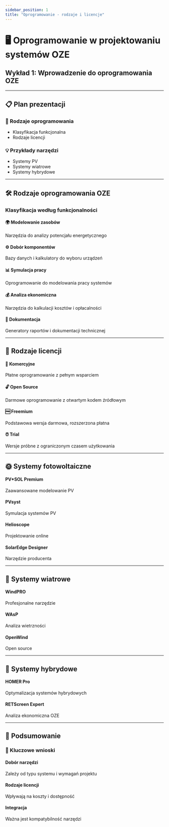 ```yaml
---
sidebar_position: 1
title: "Oprogramowanie - rodzaje i licencje"
---
```


# 🖥️ Oprogramowanie w projektowaniu systemów OZE

<div style={{textAlign: 'center', marginBottom: '2rem'}}>
  <h2 style={{color: '#2563eb', fontSize: '1.5rem', fontWeight: '600'}}>
    Wykład 1: Wprowadzenie do oprogramowania OZE
  </h2>
</div>

---

## 📋 Plan prezentacji

<div style={{display: 'grid', gridTemplateColumns: 'repeat(auto-fit, minmax(300px, 1fr))', gap: '1rem', marginBottom: '2rem'}}>

<div style={{background: 'linear-gradient(135deg, #667eea 0%, #764ba2 100%)', padding: '1.5rem', borderRadius: '10px', color: 'white'}}>
  <h3 style={{margin: '0 0 1rem 0', fontSize: '1.2rem'}}>🎯 Rodzaje oprogramowania</h3>
  <ul style={{margin: 0, paddingLeft: '1.2rem'}}>
    <li>Klasyfikacja funkcjonalna</li>
    <li>Rodzaje licencji</li>
  </ul>
</div>

<div style={{background: 'linear-gradient(135deg, #f093fb 0%, #f5576c 100%)', padding: '1.5rem', borderRadius: '10px', color: 'white'}}>
  <h3 style={{margin: '0 0 1rem 0', fontSize: '1.2rem'}}>💡 Przykłady narzędzi</h3>
  <ul style={{margin: 0, paddingLeft: '1.2rem'}}>
    <li>Systemy PV</li>
    <li>Systemy wiatrowe</li>
    <li>Systemy hybrydowe</li>
  </ul>
</div>

</div>

---

## 🛠️ Rodzaje oprogramowania OZE

### Klasyfikacja według funkcjonalności

<div style={{display: 'grid', gridTemplateColumns: 'repeat(auto-fit, minmax(250px, 1fr))', gap: '1rem', marginBottom: '2rem'}}>

<div style={{background: '#f8fafc', border: '2px solid #e2e8f0', borderRadius: '8px', padding: '1.5rem'}}>
  <h4 style={{color: '#1e40af', margin: '0 0 0.5rem 0'}}>🌍 Modelowanie zasobów</h4>
  <p style={{margin: 0, fontSize: '0.9rem', color: '#64748b'}}>Narzędzia do analizy potencjału energetycznego</p>
</div>

<div style={{background: '#f8fafc', border: '2px solid #e2e8f0', borderRadius: '8px', padding: '1.5rem'}}>
  <h4 style={{color: '#1e40af', margin: '0 0 0.5rem 0'}}>⚙️ Dobór komponentów</h4>
  <p style={{margin: 0, fontSize: '0.9rem', color: '#64748b'}}>Bazy danych i kalkulatory do wyboru urządzeń</p>
</div>

<div style={{background: '#f8fafc', border: '2px solid #e2e8f0', borderRadius: '8px', padding: '1.5rem'}}>
  <h4 style={{color: '#1e40af', margin: '0 0 0.5rem 0'}}>📊 Symulacja pracy</h4>
  <p style={{margin: 0, fontSize: '0.9rem', color: '#64748b'}}>Oprogramowanie do modelowania pracy systemów</p>
</div>

<div style={{background: '#f8fafc', border: '2px solid #e2e8f0', borderRadius: '8px', padding: '1.5rem'}}>
  <h4 style={{color: '#1e40af', margin: '0 0 0.5rem 0'}}>💰 Analiza ekonomiczna</h4>
  <p style={{margin: 0, fontSize: '0.9rem', color: '#64748b'}}>Narzędzia do kalkulacji kosztów i opłacalności</p>
</div>

<div style={{background: '#f8fafc', border: '2px solid #e2e8f0', borderRadius: '8px', padding: '1.5rem'}}>
  <h4 style={{color: '#1e40af', margin: '0 0 0.5rem 0'}}>📄 Dokumentacja</h4>
  <p style={{margin: 0, fontSize: '0.9rem', color: '#64748b'}}>Generatory raportów i dokumentacji technicznej</p>
</div>

</div>

---

## 📜 Rodzaje licencji

<div style={{display: 'grid', gridTemplateColumns: 'repeat(auto-fit, minmax(280px, 1fr))', gap: '1rem', marginBottom: '2rem'}}>

<div style={{background: 'linear-gradient(135deg, #ff9a9e 0%, #fecfef 100%)', padding: '1.5rem', borderRadius: '10px', color: '#1f2937'}}>
  <h4 style={{margin: '0 0 0.5rem 0', fontSize: '1.1rem'}}>💼 Komercyjne</h4>
  <p style={{margin: 0, fontSize: '0.9rem'}}>Płatne oprogramowanie z pełnym wsparciem</p>
</div>

<div style={{background: 'linear-gradient(135deg, #a8edea 0%, #fed6e3 100%)', padding: '1.5rem', borderRadius: '10px', color: '#1f2937'}}>
  <h4 style={{margin: '0 0 0.5rem 0', fontSize: '1.1rem'}}>🔓 Open Source</h4>
  <p style={{margin: 0, fontSize: '0.9rem'}}>Darmowe oprogramowanie z otwartym kodem źródłowym</p>
</div>

<div style={{background: 'linear-gradient(135deg, #ffecd2 0%, #fcb69f 100%)', padding: '1.5rem', borderRadius: '10px', color: '#1f2937'}}>
  <h4 style={{margin: '0 0 0.5rem 0', fontSize: '1.1rem'}}>🆓 Freemium</h4>
  <p style={{margin: 0, fontSize: '0.9rem'}}>Podstawowa wersja darmowa, rozszerzona płatna</p>
</div>

<div style={{background: 'linear-gradient(135deg, #d299c2 0%, #fef9d7 100%)', padding: '1.5rem', borderRadius: '10px', color: '#1f2937'}}>
  <h4 style={{margin: '0 0 0.5rem 0', fontSize: '1.1rem'}}>⏰ Trial</h4>
  <p style={{margin: 0, fontSize: '0.9rem'}}>Wersje próbne z ograniczonym czasem użytkowania</p>
</div>

</div>

---

## 🌞 Systemy fotowoltaiczne

<div style={{display: 'grid', gridTemplateColumns: 'repeat(auto-fit, minmax(200px, 1fr))', gap: '1rem', marginBottom: '2rem'}}>

<div style={{background: '#fff7ed', border: '2px solid #fed7aa', borderRadius: '8px', padding: '1.5rem', textAlign: 'center'}}>
  <h4 style={{color: '#ea580c', margin: '0 0 0.5rem 0'}}>PV*SOL Premium</h4>
  <p style={{margin: 0, fontSize: '0.8rem', color: '#9a3412'}}>Zaawansowane modelowanie PV</p>
</div>

<div style={{background: '#fff7ed', border: '2px solid #fed7aa', borderRadius: '8px', padding: '1.5rem', textAlign: 'center'}}>
  <h4 style={{color: '#ea580c', margin: '0 0 0.5rem 0'}}>PVsyst</h4>
  <p style={{margin: 0, fontSize: '0.8rem', color: '#9a3412'}}>Symulacja systemów PV</p>
</div>

<div style={{background: '#fff7ed', border: '2px solid #fed7aa', borderRadius: '8px', padding: '1.5rem', textAlign: 'center'}}>
  <h4 style={{color: '#ea580c', margin: '0 0 0.5rem 0'}}>Helioscope</h4>
  <p style={{margin: 0, fontSize: '0.8rem', color: '#9a3412'}}>Projektowanie online</p>
</div>

<div style={{background: '#fff7ed', border: '2px solid #fed7aa', borderRadius: '8px', padding: '1.5rem', textAlign: 'center'}}>
  <h4 style={{color: '#ea580c', margin: '0 0 0.5rem 0'}}>SolarEdge Designer</h4>
  <p style={{margin: 0, fontSize: '0.8rem', color: '#9a3412'}}>Narzędzie producenta</p>
</div>

</div>

---

## 💨 Systemy wiatrowe

<div style={{display: 'grid', gridTemplateColumns: 'repeat(auto-fit, minmax(200px, 1fr))', gap: '1rem', marginBottom: '2rem'}}>

<div style={{background: '#f0f9ff', border: '2px solid #7dd3fc', borderRadius: '8px', padding: '1.5rem', textAlign: 'center'}}>
  <h4 style={{color: '#0369a1', margin: '0 0 0.5rem 0'}}>WindPRO</h4>
  <p style={{margin: 0, fontSize: '0.8rem', color: '#0c4a6e'}}>Profesjonalne narzędzie</p>
</div>

<div style={{background: '#f0f9ff', border: '2px solid #7dd3fc', borderRadius: '8px', padding: '1.5rem', textAlign: 'center'}}>
  <h4 style={{color: '#0369a1', margin: '0 0 0.5rem 0'}}>WAsP</h4>
  <p style={{margin: 0, fontSize: '0.8rem', color: '#0c4a6e'}}>Analiza wietrzności</p>
</div>

<div style={{background: '#f0f9ff', border: '2px solid #7dd3fc', borderRadius: '8px', padding: '1.5rem', textAlign: 'center'}}>
  <h4 style={{color: '#0369a1', margin: '0 0 0.5rem 0'}}>OpenWind</h4>
  <p style={{margin: 0, fontSize: '0.8rem', color: '#0c4a6e'}}>Open source</p>
</div>

</div>

---

## 🔄 Systemy hybrydowe

<div style={{display: 'grid', gridTemplateColumns: 'repeat(auto-fit, minmax(250px, 1fr))', gap: '1rem', marginBottom: '2rem'}}>

<div style={{background: '#f0fdf4', border: '2px solid #86efac', borderRadius: '8px', padding: '1.5rem', textAlign: 'center'}}>
  <h4 style={{color: '#166534', margin: '0 0 0.5rem 0'}}>HOMER Pro</h4>
  <p style={{margin: 0, fontSize: '0.8rem', color: '#14532d'}}>Optymalizacja systemów hybrydowych</p>
</div>

<div style={{background: '#f0fdf4', border: '2px solid #86efac', borderRadius: '8px', padding: '1.5rem', textAlign: 'center'}}>
  <h4 style={{color: '#166534', margin: '0 0 0.5rem 0'}}>RETScreen Expert</h4>
  <p style={{margin: 0, fontSize: '0.8rem', color: '#14532d'}}>Analiza ekonomiczna OZE</p>
</div>

</div>

---

## 📝 Podsumowanie

<div style={{background: 'linear-gradient(135deg, #667eea 0%, #764ba2 100%)', padding: '2rem', borderRadius: '15px', color: 'white', textAlign: 'center', marginTop: '2rem'}}>

<h3 style={{margin: '0 0 1rem 0', fontSize: '1.3rem'}}>🎯 Kluczowe wnioski</h3>

<div style={{display: 'grid', gridTemplateColumns: 'repeat(auto-fit, minmax(200px, 1fr))', gap: '1rem', marginTop: '1rem'}}>

<div>
  <h4 style={{margin: '0 0 0.5rem 0'}}>Dobór narzędzi</h4>
  <p style={{margin: 0, fontSize: '0.9rem'}}>Zależy od typu systemu i wymagań projektu</p>
</div>

<div>
  <h4 style={{margin: '0 0 0.5rem 0'}}>Rodzaje licencji</h4>
  <p style={{margin: 0, fontSize: '0.9rem'}}>Wpływają na koszty i dostępność</p>
</div>

<div>
  <h4 style={{margin: '0 0 0.5rem 0'}}>Integracja</h4>
  <p style={{margin: 0, fontSize: '0.9rem'}}>Ważna jest kompatybilność narzędzi</p>
</div>

</div>

</div>
